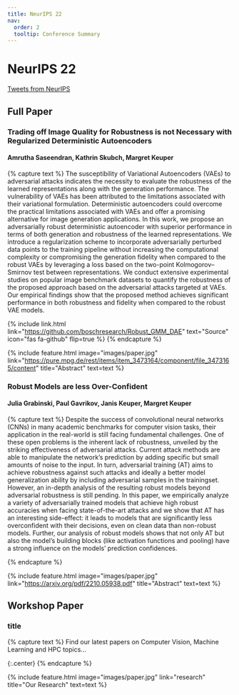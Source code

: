 ```yaml
---
title: NeurIPS 22
nav:
  order: 2
  tooltip: Conference Summary 
---
```


# <i class="fas fa-microscope"></i>NeurIPS 22

<!-- Twitter embeds from https://publish.twitter.com/ -->


<a href="https://twitter.com/intent/tweet?screen_name=search&ref_src=twsrc%5Etfw" class="twitter-mention-button" data-size="large" data-related="keuperlabs" data-lang="en" data-show-count="false">Tweets from NeurIPS</a><script async src="https://platform.twitter.com/widgets.js" charset="utf-8"></script>

## Full Paper

### Trading off Image Quality for Robustness is not Necessary with Regularized Deterministic Autoencoders
#### Amrutha Saseendran, Kathrin Skubch, Margret Keuper
{% capture text %}
The susceptibility of Variational Autoencoders (VAEs) to adversarial attacks indicates the necessity to evaluate the robustness of the learned representations along
with the generation performance. The vulnerability of VAEs has been attributed
to the limitations associated with their variational formulation. Deterministic autoencoders could overcome the practical limitations associated with VAEs and
offer a promising alternative for image generation applications. In this work, we
propose an adversarially robust deterministic autoencoder with superior performance in terms of both generation and robustness of the learned representations.
We introduce a regularization scheme to incorporate adversarially perturbed data
points to the training pipeline without increasing the computational complexity or compromising the generation fidelity when compared to the robust VAEs
by leveraging a loss based on the two-point Kolmogorov–Smirnov test between
representations. We conduct extensive experimental studies on popular image
benchmark datasets to quantify the robustness of the proposed approach based
on the adversarial attacks targeted at VAEs. Our empirical findings show that the
proposed method achieves significant performance in both robustness and fidelity
when compared to the robust VAE models.

{%
  include link.html
  link="https://github.com/boschresearch/Robust_GMM_DAE"
  text="Source"
  icon="fas fa-github"
  flip=true
%}
{% endcapture %}

{%
  include feature.html
  image="images/paper.jpg"
  link="https://pure.mpg.de/rest/items/item_3473164/component/file_3473165/content"
  title="Abstract"
  text=text
%}

### Robust Models are less Over-Confident 
#### Julia Grabinski, Paul Gavrikov, Janis Keuper, Margret Keuper
{% capture text %}
Despite the success of convolutional neural networks (CNNs) in many academic
benchmarks for computer vision tasks, their application in the real-world is still
facing fundamental challenges. One of these open problems is the inherent lack of
robustness, unveiled by the striking effectiveness of adversarial attacks. Current
attack methods are able to manipulate the network’s prediction by adding specific
but small amounts of noise to the input. In turn, adversarial training (AT) aims to
achieve robustness against such attacks and ideally a better model generalization
ability by including adversarial samples in the trainingset. However, an in-depth
analysis of the resulting robust models beyond adversarial robustness is still pending. In this paper, we empirically analyze a variety of adversarially trained models
that achieve high robust accuracies when facing state-of-the-art attacks and we
show that AT has an interesting side-effect: it leads to models that are significantly
less overconfident with their decisions, even on clean data than non-robust models.
Further, our analysis of robust models shows that not only AT but also the model’s
building blocks (like activation functions and pooling) have a strong influence on
the models’ prediction confidences.

{% endcapture %}

{%
  include feature.html
  image="images/paper.jpg"
  link="https://arxiv.org/pdf/2210.05938.pdf"
  title="Abstract"
  text=text
%}

## Workshop Paper

### title
{% capture text %}
Find our latest papers on Computer Vision, Machine Learning and HPC topics...

{:.center}
{% endcapture %}

{%
  include feature.html
  image="images/paper.jpg"
  link="research"
  title="Our Research"
  text=text
%}
